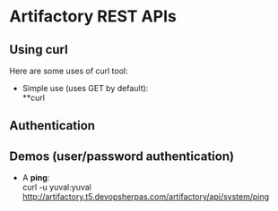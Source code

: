 # Artifactory REST APIs

## Using curl

Here are some uses of curl tool:  
- Simple use (uses GET by default):  
**curl 


## Authentication



## Demos (user/password authentication)

- A **ping**:  
curl -u yuval:yuval  http://artifactory.t5.devopsherpas.com/artifactory/api/system/ping
